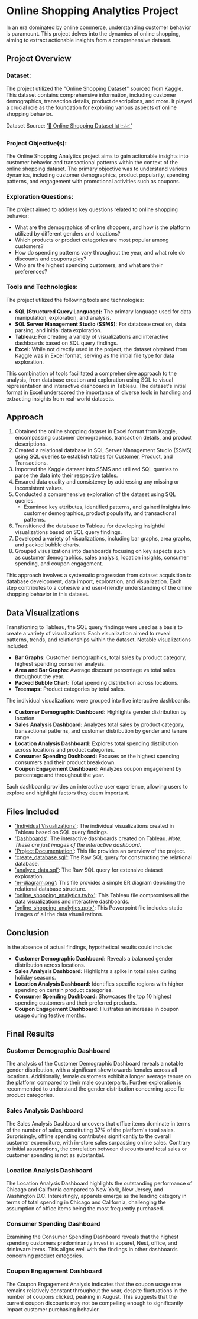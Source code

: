# Online Shopping Analytics Project
In an era dominated by online commerce, understanding customer behavior is paramount. This project delves into the dynamics of online shopping, aiming to extract actionable insights from a comprehensive dataset.

## Project Overview
### Dataset:
The project utilized the "Online Shopping Dataset" sourced from Kaggle. This dataset contains comprehensive information, including customer demographics, transaction details, product descriptions, and more. It played a crucial role as the foundation for exploring various aspects of online shopping behavior.

Dataset Source: ['🛒 Online Shopping Dataset 📊📉📈'](https://www.kaggle.com/datasets/jacksondivakarr/online-shopping-dataset/data)

### Project Objective(s):
The Online Shopping Analytics project aims to gain actionable insights into customer behavior and transactional patterns within the context of the online shopping dataset. The primary objective was to understand various dynamics, including customer demographics, product popularity, spending patterns, and engagement with promotional activities such as coupons.

### Exploration Questions:
The project aimed to address key questions related to online shopping behavior:
  - What are the demographics of online shoppers, and how is the platform utilized by different genders and locations?
  - Which products or product categories are most popular among customers?
  - How do spending patterns vary throughout the year, and what role do discounts and coupons play?
  - Who are the highest spending customers, and what are their preferences?

### Tools and Technologies:
The project utilized the following tools and technologies:
  - **SQL (Structured Query Language):** The primary language used for data manipulation, exploration, and analysis.
  - **SQL Server Management Studio (SSMS):** For database creation, data parsing, and initial data exploration.
  - **Tableau:** For creating a variety of visualizations and interactive dashboards based on SQL query findings.
  - **Excel:** While not directly used in the project, the dataset obtained from Kaggle was in Excel format, serving as the initial file type for data exploration.

This combination of tools facilitated a comprehensive approach to the analysis, from database creation and exploration using SQL to visual representation and interactive dashboards in Tableau. The dataset's initial format in Excel underscored the importance of diverse tools in handling and extracting insights from real-world datasets.

## Approach
1. Obtained the online shopping dataset in Excel format from Kaggle, encompassing customer demographics, transaction details, and product descriptions.
2. Created a relational database in SQL Server Management Studio (SSMS) using SQL queries to establish tables for Customer, Product, and Transactions.
3. Imported the Kaggle dataset into SSMS and utilized SQL queries to parse the data into their respective tables.
4. Ensured data quality and consistency by addressing any missing or inconsistent values.
5. Conducted a comprehensive exploration of the dataset using SQL queries.
   - Examined key attributes, identified patterns, and gained insights into customer demographics, product popularity, and transactional patterns.
6. Transitioned the database to Tableau for developing insightful visualizations based on SQL query findings.
7. Developed a variety of visualizations, including bar graphs, area graphs, and packed bubble charts.
8. Grouped visualizations into dashboards focusing on key aspects such as customer demographics, sales analysis, location insights, consumer spending, and coupon engagement.

This approach involves a systematic progression from dataset acquisition to database development, data import, exploration, and visualization. Each step contributes to a cohesive and user-friendly understanding of the online shopping behavior in this dataset.

## Data Visualizations
Transitioning to Tableau, the SQL query findings were used as a basis to create a variety of visualizations. Each visualization aimed to reveal patterns, trends, and relationships within the dataset. Notable visualizations included:
  - **Bar Graphs:** Customer demographics, total sales by product category, highest spending consumer analysis.
  - **Area and Bar Graphs:** Average discount percentage vs total sales throughout the year.
  - **Packed Bubble Chart:** Total spending distribution across locations.
  - **Treemaps:** Product categories by total sales.

The individual visualizations were grouped into five interactive dashboards:
  - **Customer Demographic Dashboard:** Highlights gender distribution by location.
  - **Sales Analysis Dashboard:** Analyzes total sales by product category, transactional patterns, and customer distribution by gender and tenure range.
  - **Location Analysis Dashboard:** Explores total spending distribution across locations and product categories.
  - **Consumer Spending Dashboard:** Focuses on the highest spending consumers and their product breakdown.
  - **Coupon Engagement Dashboard:** Analyzes coupon engagement by percentage and throughout the year.
    
Each dashboard provides an interactive user experience, allowing users to explore and highlight factors they deem important.

## Files Included
  - ['Individual Visualizations'](https://github.com/jordanho1006/sql-tableau-projects/tree/main/Online%20Shopping%20Analytics%20Project/Individual%20Visualizations): The individual visualizations created in Tableau based on SQL query findings.
  - ['Dashboards'](https://github.com/jordanho1006/sql-tableau-projects/tree/main/Online%20Shopping%20Analytics%20Project/Dashboards): The interactive dashboards created on Tableau. *Note: These are just images of the interactive dashboard.*
  - ['Project Documentation'](https://github.com/jordanho1006/sql-tableau-projects/blob/main/Online%20Shopping%20Analytics%20Project/Online%20Shopping%20Analytics%20Project%20Documentation.md): This file provides an overview of the project.
  - ['create_database.sql'](https://github.com/jordanho1006/sql-tableau-projects/blob/main/Online%20Shopping%20Analytics%20Project/analyze_data.sql): The Raw SQL query for constructing the relational database.
  - ['analyze_data.sql'](https://github.com/jordanho1006/sql-tableau-projects/blob/main/Online%20Shopping%20Analytics%20Project/create_database.sql): The Raw SQL query for extensive dataset exploration.
  - ['er-diagram.png'](https://github.com/jordanho1006/sql-tableau-projects/blob/main/Online%20Shopping%20Analytics%20Project/er_diagram.PNG): This file provides a simple ER diagram depicting the relational database structure.
  - ['online_shopping_analytics.twbx'](https://github.com/jordanho1006/sql-tableau-projects/blob/main/Online%20Shopping%20Analytics%20Project/online_shopping_analytics.twbx): This Tableau file compromises all the data visualizations and interactive dashboards.
  - ['online_shopping_analytics.pptx'](https://github.com/jordanho1006/sql-tableau-projects/blob/main/Online%20Shopping%20Analytics%20Project/online_shopping_analytics.pptx): This Powerpoint file includes static images of all the data visualizations.
    
## Conclusion
In the absence of actual findings, hypothetical results could include:

  - **Customer Demographic Dashboard:** Reveals a balanced gender distribution across locations.
  - **Sales Analysis Dashboard:** Highlights a spike in total sales during holiday seasons.
  - **Location Analysis Dashboard:** Identifies specific regions with higher spending on certain product categories.
  - **Consumer Spending Dashboard:** Showcases the top 10 highest spending customers and their preferred products.
  - **Coupon Engagement Dashboard:** Illustrates an increase in coupon usage during festive months.

## Final Results

### Customer Demographic Dashboard
The analysis of the Customer Demographic Dashboard reveals a notable gender distribution, with a significant skew towards females across all locations. Additionally, female customers exhibit a longer average tenure on the platform compared to their male counterparts. Further exploration is recommended to understand the gender distribution concerning specific product categories.

### Sales Analysis Dashboard
The Sales Analysis Dashboard uncovers that office items dominate in terms of the number of sales, constituting 37% of the platform's total sales. Surprisingly, offline spending contributes significantly to the overall customer expenditure, with in-store sales surpassing online sales. Contrary to initial assumptions, the correlation between discounts and total sales or customer spending is not as substantial.

### Location Analysis Dashboard
The Location Analysis Dashboard highlights the outstanding performance of Chicago and California compared to New York, New Jersey, and Washington D.C. Interestingly, apparels emerge as the leading category in terms of total spending in Chicago and California, challenging the assumption of office items being the most frequently purchased.

### Consumer Spending Dashboard
Examining the Consumer Spending Dashboard reveals that the highest spending customers predominantly invest in apparel, Nest, office, and drinkware items. This aligns well with the findings in other dashboards concerning product categories.

### Coupon Engagement Dashboard
The Coupon Engagement Analysis indicates that the coupon usage rate remains relatively constant throughout the year, despite fluctuations in the number of coupons clicked, peaking in August. This suggests that the current coupon discounts may not be compelling enough to significantly impact customer purchasing behavior.

